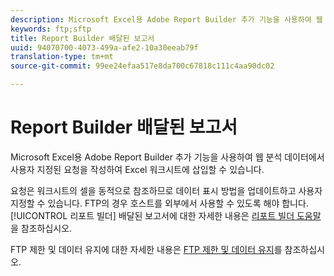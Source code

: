 ```yaml
---
description: Microsoft Excel용 Adobe Report Builder 추가 기능을 사용하여 웹 분석 데이터에서 사용자 지정된 요청을 작성하여 Excel 워크시트에 삽입할 수 있습니다.
keywords: ftp;sftp
title: Report Builder 배달된 보고서
uuid: 94070700-4073-499a-afe2-10a30eeab79f
translation-type: tm+mt
source-git-commit: 99ee24efaa517e8da700c67818c111c4aa90dc02

---
```



# Report Builder 배달된 보고서

Microsoft Excel용 Adobe Report Builder 추가 기능을 사용하여 웹 분석 데이터에서 사용자 지정된 요청을 작성하여 Excel 워크시트에 삽입할 수 있습니다.

요청은 워크시트의 셀을 동적으로 참조하므로 데이터 표시 방법을 업데이트하고 사용자 지정할 수 있습니다. FTP의 경우 호스트를 외부에서 사용할 수 있도록 해야 합니다. [!UICONTROL 리포트 빌더] 배달된 보고서에 대한 자세한 내용은 [리포트 빌더 도움말](https://marketing.adobe.com/resources/help/en_US/arb/index.html#ReportBuilder_Home)을 참조하십시오.

FTP 제한 및 데이터 유지에 대한 자세한 내용은 [FTP 제한 및 데이터 유지](/help/export/ftp-and-sftp/ftp-limits.md)를 참조하십시오.
